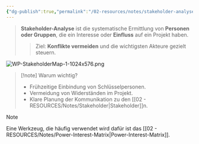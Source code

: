```yaml
---
{"dg-publish":true,"permalink":"/02-resources/notes/stakeholder-analyse/","tags":["projektmanagement","GFN/prüfungsrelevant/AP1/vorbereitung"],"updated":"2025-03-19T14:15:46.005+01:00"}
---
```


>**Stakeholder-Analyse** ist die systematische Ermittlung von **Personen oder Gruppen**, die ein Interesse oder **Einfluss** auf ein Projekt haben.
> 
>> Ziel: **Konflikte vermeiden** und die wichtigsten Akteure gezielt steuern.

![WP-StakeholderMap-1-1024x576.png](/img/user/02%20-%20RESOURCES/Files/WP-StakeholderMap-1-1024x576.png)
> [!note] Warum wichtig?
> 
> - Frühzeitige Einbindung von Schlüsselpersonen.
> - Vermeidung von Widerständen im Projekt.
> - Klare Planung der Kommunikation zu den [[02 - RESOURCES/Notes/Stakeholder\|Stakeholder]]n.

>[!note]
>Eine Werkzeug, die häufig verwendet wird dafür ist das [[02 - RESOURCES/Notes/Power-Interest-Matrix\|Power-Interest-Matrix]].


